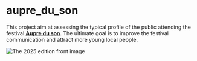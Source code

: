 # aupre_du_son

This project aim at assessing the typical profile of the public attending the festival [**Aupre du son**](https://www.festival-aupreduson.fr/). The ultimate goal is to improve the festival communication and attract more young local people.

![The 2025 edition front image](https://www.festival-aupreduson.fr/wp-content/uploads/2024/11/Banderole_Facebook.png "The 2025 edition front image")
